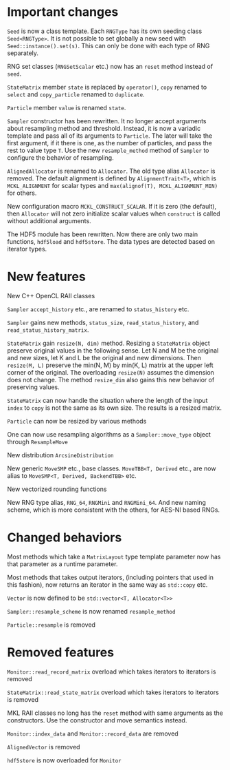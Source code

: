 # Important changes

`Seed` is now a class template. Each `RNGType` has its own seeding class
`Seed<RNGType>`. It is not possible to set globally a new seed with
`Seed::instance().set(s)`. This can only be done with each type of RNG
separately.

RNG set classes (`RNGSetScalar` etc.) now has an `reset` method instead of
`seed`.

`StateMatrix` member `state` is replaced by `operator()`, `copy` renamed to
`select` and `copy_particle` renamed to `duplicate`.

`Particle` member `value` is renamed `state`.

`Sampler` constructor has been rewritten. It no longer accept arguments about
resampling method and threshold. Instead, it is now a variadic template and
pass all of its arguments to `Particle`. The later will take the first
argument, if it there is one, as the number of particles, and pass the rest to
value type `T`. Use the new `resample_method` method of `Sampler` to configure
the behavior of resampling.

`AlignedAllocator` is renamed to `Allocator`. The old type alias `Allocator` is
removed. The default alignment is defined by `AlignmentTrait<T>`, which is
`MCKL_ALIGNMENT` for scalar types and `max(alignof(T), MCKL_ALIGNMENT_MIN)` for
others.

New configuration macro `MCKL_CONSTRUCT_SCALAR`. If it is zero (the default),
then `Allocator` will not zero initialize scalar values when `construct` is
called without additional arguments.

The HDF5 module has been rewritten. Now there are only two main functions,
`hdf5load` and `hdf5store`. The data types are detected based on iterator
types.

# New features

New C++ OpenCL RAII classes

`Sampler` `accept_history` etc., are renamed to `status_history` etc.

`Sampler` gains new methods, `status_size`, `read_status_history`, and
`read_status_history_matrix`.

`StateMatrix` gain `resize(N, dim)` method. Resizing a `StateMatrix` object
preserve original values in the following sense. Let N and M be the original
and new sizes, let K and L be the original and new dimensions. Then `resize(M,
L)` preserve the min(N, M) by min(K, L) matrix at the upper left corner of the
original. The overloading `resize(N)` assumes the dimension does not change.
The method `resize_dim` also gains this new behavior of preserving values.

`StateMatrix` can now handle the situation where the length of the input
`index` to `copy` is not the same as its own size. The results is a resized
matrix.

`Particle` can now be resized by various methods

One can now use resampling algorithms as a `Sampler::move_type` object through
`ResampleMove`

New distribution `ArcsineDistribution`

New generic `MoveSMP` etc., base classes. `MoveTBB<T, Derived` etc., are now
alias to `MoveSMP<T, Derived, BackendTBB>` etc.

New vectorized rounding functions

New RNG type alias, `RNG_64`, `RNGMini` and `RNGMini_64`. And new naming
scheme, which is more consistent with the others, for AES-NI based RNGs.

# Changed behaviors

Most methods which take a `MatrixLayout` type template parameter now has that
parameter as a runtime parameter.

Most methods that takes output iterators, (including pointers that used in this
fashion), now returns an iterator in the same way as `std::copy` etc.

`Vector` is now defined to be `std::vector<T, Allocator<T>>`

`Sampler::resample_scheme` is now renamed `resample_method`

`Particle::resample` is removed

# Removed features

`Monitor::read_record_matrix` overload which takes iterators to iterators is
removed

`StateMatrix::read_state_matrix` overload which takes iterators to iterators is
removed

MKL RAII classes no long has the `reset` method with same arguments as the
constructors. Use the constructor and move semantics instead.

`Monitor::index_data` and `Monitor::record_data` are removed

`AlignedVector` is removed

`hdf5store` is now overloaded for `Monitor`
